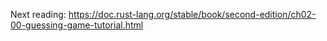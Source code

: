 Next reading:
https://doc.rust-lang.org/stable/book/second-edition/ch02-00-guessing-game-tutorial.html
